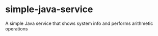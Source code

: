 # simple-java-service
A simple Java service that shows system info and performs arithmetic operations
